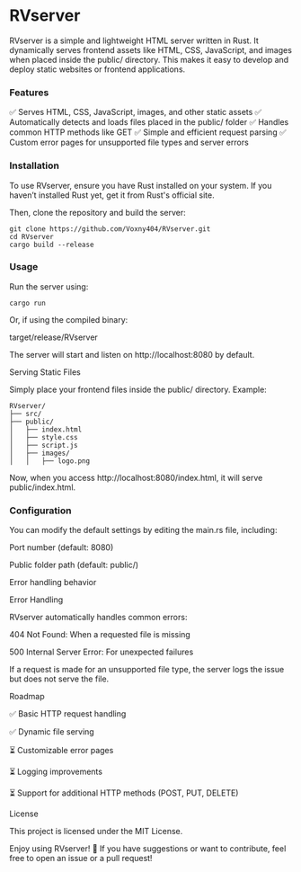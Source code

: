 # RVserver

RVserver is a simple and lightweight HTML server written in Rust. It dynamically serves frontend assets like HTML, CSS, JavaScript, and images when placed inside the public/ directory. This makes it easy to develop and deploy static websites or frontend applications.

### Features

✅ Serves HTML, CSS, JavaScript, images, and other static assets ✅ Automatically detects and loads files placed in the public/ folder ✅ Handles common HTTP methods like GET ✅ Simple and efficient request parsing ✅ Custom error pages for unsupported file types and server errors

### Installation

To use RVserver, ensure you have Rust installed on your system. If you haven’t installed Rust yet, get it from Rust's official site.

Then, clone the repository and build the server:

````
git clone https://github.com/Voxny404/RVserver.git
cd RVserver
cargo build --release
````

### Usage

Run the server using:
````
cargo run
````
Or, if using the compiled binary:

target/release/RVserver

The server will start and listen on http://localhost:8080 by default.

Serving Static Files

Simply place your frontend files inside the public/ directory. Example:
````
RVserver/
├── src/
├── public/
│   ├── index.html
│   ├── style.css
│   ├── script.js
│   ├── images/
│   │   ├── logo.png
````
Now, when you access http://localhost:8080/index.html, it will serve public/index.html.

### Configuration

You can modify the default settings by editing the main.rs file, including:

Port number (default: 8080)

Public folder path (default: public/)

Error handling behavior

Error Handling

RVserver automatically handles common errors:

404 Not Found: When a requested file is missing

500 Internal Server Error: For unexpected failures

If a request is made for an unsupported file type, the server logs the issue but does not serve the file.

Roadmap

✅ Basic HTTP request handling

✅ Dynamic file serving

⏳ Customizable error pages

⏳ Logging improvements

⏳ Support for additional HTTP methods (POST, PUT, DELETE)

License

This project is licensed under the MIT License.

Enjoy using RVserver! 🚀 If you have suggestions or want to contribute, feel free to open an issue or a pull request!

